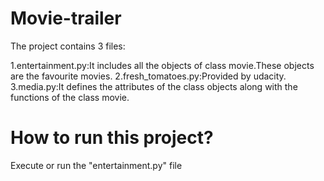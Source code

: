 # Movie-trailer

The project contains 3 files:

1.entertainment.py:It includes all the objects of class movie.These objects are the favourite movies.
2.fresh_tomatoes.py:Provided by udacity.
3.media.py:It defines the attributes of the class objects along with the functions of the class movie.

# How to run this project?
Execute or run the "entertainment.py" file 


